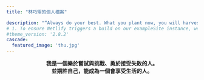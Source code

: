 ```yaml
---
title: "林巧翎的個人檔案"

description: "“Always do your best. What you plant now, you will harvest later.”"
# 1. To ensure Netlify triggers a build on our exampleSite instance, we need to change a file in the exampleSite directory.
#theme_version: '2.8.2'
cascade:
  featured_image: 'thu.jpg'
---
```

<div style="text-align: center;">
  <strong>我是一個樂於嘗試與挑戰、勇於接受失敗的人。</strong>
  <br>
  <strong>並期許自己，能成為一個會享受生活的人。</strong>
</div>


